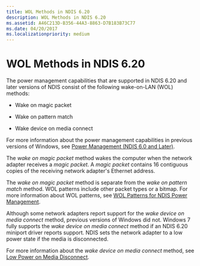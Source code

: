 ```yaml
---
title: WOL Methods in NDIS 6.20
description: WOL Methods in NDIS 6.20
ms.assetid: A46C213D-B356-44A3-8863-D7B183B73C77
ms.date: 04/20/2017
ms.localizationpriority: medium
---
```


# WOL Methods in NDIS 6.20





The power management capabilities that are supported in NDIS 6.20 and later versions of NDIS consist of the following wake-on-LAN (WOL) methods:

-   Wake on magic packet

-   Wake on pattern match

-   Wake device on media connect

For more information about the power management capabilities in previous versions of Windows, see [Power Management (NDIS 6.0 and Later)](https://msdn.microsoft.com/library/windows/hardware/hh205401).

The *wake on magic packet* method wakes the computer when the network adapter receives a *magic packet*. A *magic packet* contains 16 contiguous copies of the receiving network adapter's Ethernet address.

The *wake on magic packet* method is separate from the *wake on pattern match* method. WOL patterns include other packet types or a bitmap. For more information about WOL patterns, see [WOL Patterns for NDIS Power Management](wol-patterns-for-ndis-power-management.md).

Although some network adapters report support for the *wake device on media connect* method, previous versions of Windows did not. Windows 7 fully supports the *wake device on media connect* method if an NDIS 6.20 miniport driver reports support. NDIS sets the network adapter to a low power state if the media is disconnected.

For more information about the *wake device on media connect* method, see [Low Power on Media Disconnect](low-power-on-media-disconnect.md).

 

 





